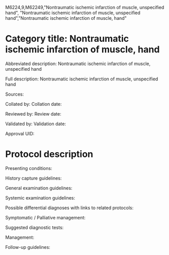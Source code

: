 M6224,9,M62249,"Nontraumatic ischemic infarction of muscle, unspecified hand", "Nontraumatic ischemic infarction of muscle, unspecified hand","Nontraumatic ischemic infarction of muscle, hand"
# Category title: Nontraumatic ischemic infarction of muscle, hand

Abbreviated description: Nontraumatic ischemic infarction of muscle, unspecified hand

Full description: Nontraumatic ischemic infarction of muscle, unspecified hand

Sources:

Collated by:
Collation date:

Reviewed by:
Review date:

Validated by:
Validation date:

Approval UID:

# Protocol description

Presenting conditions:

History capture guidelines:

General examination guidelines:

Systemic examination guidelines:

Possible differential diagnoses with links to related protocols:

Symptomatic / Palliative management:

Suggested diagnostic tests:

Management:

Follow-up guidelines:
